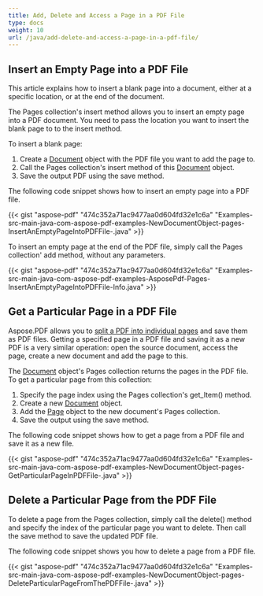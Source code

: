 ```yaml
---
title: Add, Delete and Access a Page in a PDF File
type: docs
weight: 10
url: /java/add-delete-and-access-a-page-in-a-pdf-file/
---
```


## **Insert an Empty Page into a PDF File**
This article explains how to insert a blank page into a document, either at a specific location, or at the end of the document.

The Pages collection's insert method allows you to insert an empty page into a PDF document. You need to pass the location you want to insert the blank page to to the insert method.

To insert a blank page:

1. Create a [Document](https://apireference.aspose.com/java/pdf/com.aspose.pdf/Document) object with the PDF file you want to add the page to.
1. Call the Pages collection's insert method of this [Document](https://apireference.aspose.com/java/pdf/com.aspose.pdf/Document) object.
1. Save the output PDF using the save method.

The following code snippet shows how to insert an empty page into a PDF file.



{{< gist "aspose-pdf" "474c352a71ac9477aa0d604fd32e1c6a" "Examples-src-main-java-com-aspose-pdf-examples-NewDocumentObject-pages-InsertAnEmptyPageIntoPDFFile-.java" >}}


To insert an empty page at the end of the PDF file, simply call the Pages collection' add method, without any parameters.

{{< gist "aspose-pdf" "474c352a71ac9477aa0d604fd32e1c6a" "Examples-src-main-java-com-aspose-pdf-examples-AsposePdf-Pages-InsertAnEmptyPageIntoPDFFile-Info.java" >}}


## **Get a Particular Page in a PDF File**
Aspose.PDF allows you to [split a PDF into individual pages](/pdf/java/split-pdf-file-into-individual-pages-html/) and save them as PDF files. Getting a specified page in a PDF file and saving it as a new PDF is a very similar operation: open the source document, access the page, create a new document and add the page to this.

The [Document](https://apireference.aspose.com/java/pdf/com.aspose.pdf/Document) object's Pages collection returns the pages in the PDF file. To get a particular page from this collection:

1. Specify the page index using the Pages collection's get_Item() method.
1. Create a new [Document](https://apireference.aspose.com/java/pdf/com.aspose.pdf/Document) object.
1. Add the [Page](https://apireference.aspose.com/java/pdf/com.aspose.pdf/Page) object to the new document's Pages collection.
1. Save the output using the save method.

The following code snippet shows how to get a page from a PDF file and save it as a new file.

{{< gist "aspose-pdf" "474c352a71ac9477aa0d604fd32e1c6a" "Examples-src-main-java-com-aspose-pdf-examples-NewDocumentObject-pages-GetParticularPageInPDFFile-.java" >}}
## **Delete a Particular Page from the PDF File**
To delete a page from the Pages collection, simply call the delete() method and specify the index of the particular page you want to delete. Then call the save method to save the updated PDF file.

The following code snippet shows you how to delete a page from a PDF file.

{{< gist "aspose-pdf" "474c352a71ac9477aa0d604fd32e1c6a" "Examples-src-main-java-com-aspose-pdf-examples-NewDocumentObject-pages-DeleteParticularPageFromThePDFFile-.java" >}}
